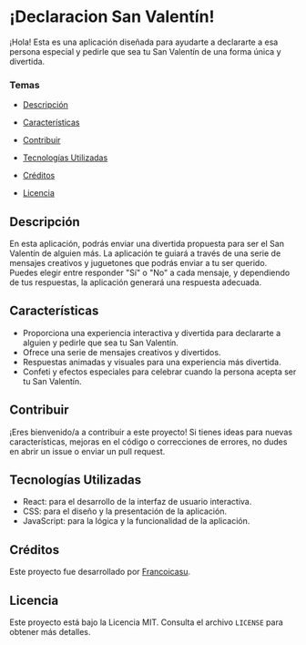 # ¡Declaracion San Valentín!

¡Hola! Esta es una aplicación diseñada para ayudarte a declararte a esa persona especial y pedirle que sea tu San Valentín de una forma única y divertida.

### Temas 

- [Descripción](#descripción)

- [Características](#características)

- [Contribuir](#contribuir)

- [Tecnologías Utilizadas](#tecnologías-utilizadas)

- [Créditos](#créditos)

- [Licencia](#licencia)

## Descripción

En esta aplicación, podrás enviar una divertida propuesta para ser el San Valentín de alguien más. La aplicación te guiará a través de una serie de mensajes creativos y juguetones que podrás enviar a tu ser querido. Puedes elegir entre responder "Sí" o "No" a cada mensaje, y dependiendo de tus respuestas, la aplicación generará una respuesta adecuada.

## Características

- Proporciona una experiencia interactiva y divertida para declararte a alguien y pedirle que sea tu San Valentín.
- Ofrece una serie de mensajes creativos y divertidos.
- Respuestas animadas y visuales para una experiencia más divertida.
- Confeti y efectos especiales para celebrar cuando la persona acepta ser tu San Valentín.

## Contribuir

¡Eres bienvenido/a a contribuir a este proyecto! Si tienes ideas para nuevas características, mejoras en el código o correcciones de errores, no dudes en abrir un issue o enviar un pull request.

## Tecnologías Utilizadas

- React: para el desarrollo de la interfaz de usuario interactiva.
- CSS: para el diseño y la presentación de la aplicación.
- JavaScript: para la lógica y la funcionalidad de la aplicación.

## Créditos

Este proyecto fue desarrollado por [Francoicasu](https://github.com/francoicasu).

## Licencia

Este proyecto está bajo la Licencia MIT. Consulta el archivo `LICENSE` para obtener más detalles.